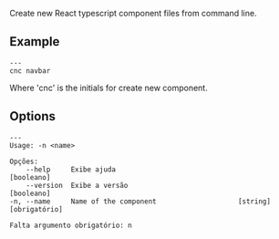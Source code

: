 Create new React typescript component files from command line.

## Example

    ---
    cnc navbar

Where 'cnc' is the initials for create new component.

## Options

    ---
    Usage: -n <name>

    Opções:
        --help     Exibe ajuda                                          [booleano]
        --version  Exibe a versão                                       [booleano]
    -n, --name     Name of the component                    [string] [obrigatório]

    Falta argumento obrigatório: n
